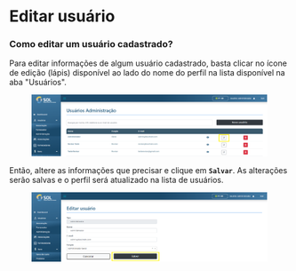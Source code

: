 # Editar usuário

### Como editar um usuário cadastrado?

Para editar informações de algum usuário cadastrado, basta clicar no ícone de edição (lápis) disponível ao lado do nome do perfil na lista disponível na aba "Usuários".

<figure><img src="../../../../.gitbook/assets/image (1) (1).png" alt=""><figcaption></figcaption></figure>

Então, altere as informações que precisar e clique em **`Salvar`**. As alterações serão salvas e o perfil será atualizado na lista de usuários.

<figure><img src="../../../../.gitbook/assets/image (6) (1).png" alt=""><figcaption></figcaption></figure>
